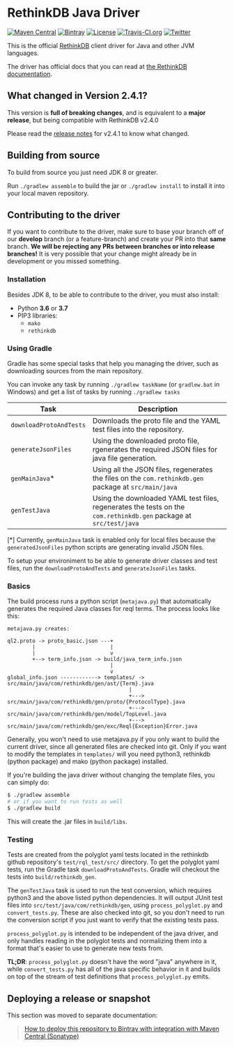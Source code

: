 # RethinkDB Java Driver

[![Maven Central](https://img.shields.io/maven-central/v/com.rethinkdb/rethinkdb-driver)](https://search.maven.org/artifact/com.rethinkdb/rethinkdb-driver)
[![Bintray](https://img.shields.io/bintray/v/rethinkdb/maven/rethinkdb-driver)](https://bintray.com/rethinkdb/maven/rethinkdb-driver/_latestVersion)
[![License](https://img.shields.io/github/license/rethinkdb/rethinkdb-java?color=lightgrey)](https://github.com/rethinkdb/rethinkdb-java/tree/master/LICENSE)
[![Travis-CI.org](https://img.shields.io/travis/rethinkdb/rethinkdb-java)](https://travis-ci.org/rethinkdb/rethinkdb-java)
[![Twitter](https://img.shields.io/twitter/url?style=social&url=https%3A%2F%2Fgithub.com%2Frethinkdb%2Frethinkdb-java)](https://twitter.com/intent/tweet?text=Wow:&url=https%3A%2F%2Fgithub.com%2Frethinkdb%2Frethinkdb-java)

This is the official [RethinkDB](https://rethinkdb.com/) client driver for Java and other JVM languages.

The driver has official docs that you can read at [the RethinkDB documentation](http://rethinkdb.com/api/java/).

## What changed in Version 2.4.1?

This version is **full of breaking changes**, and is equivalent to a **major release**, but being compatible with RethinkDB v2.4.0

Please read the [release notes](https://github.com/rethinkdb/rethinkdb-java/releases) for v2.4.1 to know what changed.

## Building from source

To build from source you just need JDK 8 or greater.

Run `./gradlew assemble` to build the jar or `./gradlew install` to install it into your local maven repository.

## Contributing to the driver

If you want to contribute to the driver, make sure to base your branch off of our **develop** branch (or a feature-branch)
and create your PR into that **same** branch. **We will be rejecting any PRs between branches or into release branches!**
It is very possible that your change might already be in development or you missed something.

### Installation

Besides JDK 8, to be able to contribute to the driver, you must also install:

* Python **3.6** or **3.7**
* PIP3 libraries:
  * `mako`
  * `rethinkdb`

### Using Gradle

Gradle has some special tasks that help you managing the driver, such as downloading sources from the main repository.

You can invoke any task by running `./gradlew taskName` (or `gradlew.bat` in Windows) and get a list of tasks by running `./gradlew tasks`

| Task                    | Description                                                                                                       |
| ----------------------- | ----------------------------------------------------------------------------------------------------------------- |
| `downloadProtoAndTests` | Downloads the proto file and the YAML test files into the repository.                                             |
| `generateJsonFiles`     | Using the downloaded proto file, rgenerates the required JSON files for java file generation.                     |
| `genMainJava`*          | Using all the JSON files, regenerates the files on the `com.rethinkdb.gen` package at `src/main/java`             |
| `genTestJava`           | Using the downloaded YAML test files, regenerates the tests on the `com.rethinkdb.gen` package at `src/test/java` |

[*] Currently, `genMainJava` task is enabled only for local files because the `generatedJsonFiles` python scripts are generating invalid JSON files.

To setup your environiment to be able to generate driver classes and test files, run the `downloadProtoAndTests` and `generateJsonFiles` tasks.

### Basics

The build process runs a python script (`metajava.py`) that
automatically generates the required Java classes for reql terms. The
process looks like this:

```
metajava.py creates:

ql2.proto -> proto_basic.json ---+
        |                        |
        |                        v
        +--> term_info.json -> build/java_term_info.json
                                 |
                                 v
global_info.json ------------> templates/ -> src/main/java/com/rethinkdb/gen/ast/{Term}.java
                                       |
                                       +---> src/main/java/com/rethinkdb/gen/proto/{ProtocolType}.java
                                       +---> src/main/java/com/rethinkdb/gen/model/TopLevel.java
                                       +---> src/main/java/com/rethinkdb/gen/exc/Reql{Exception}Error.java
```

Generally, you won't need to use metajava.py if you only want to build
the current driver, since all generated files are checked into
git. Only if you want to modify the templates in `templates/` will you
need python3, rethinkdb (python package) and mako (python package)
installed.

If you're building the java driver without changing the template
files, you can simply do:

```bash
$ ./gradlew assemble
# or if you want to run tests as well
$ ./gradlew build
```

This will create the .jar files in `build/libs`.

### Testing

Tests are created from the polyglot yaml tests located in the rethinkdb github repository's `test/rql_test/src/` directory.
To get the polyglot yaml tests, run the Gradle task `downloadProtoAndTests`. Gradle will checkout the tests into `build/rethinkdb_gen`.

The `genTestJava` task is used to run the test conversion, which requires python3 and the above listed python dependencies.
It will output JUnit test files into `src/test/java/com/rethinkdb/gen`, using `process_polyglot.py` and `convert_tests.py`.
These are also checked into git, so you don't need to run the conversion script if you just want to verify that the existing tests pass.

`process_polyglot.py` is intended to be independent of the java driver, and only handles reading in the polyglot tests and normalizing them into a format that's easier to use to generate new tests from.

**TL;DR**: `process_polyglot.py` doesn't have the word "java" anywhere in it, while `convert_tests.py` has all of the java specific behavior in it and builds on top of the stream of test definitions that `process_polyglot.py` emits.

## Deploying a release or snapshot

This section was moved to separate documentation:

> [How to deploy this repository to Bintray with integration with Maven Central (Sonatype)](DEPLOYING.md)
